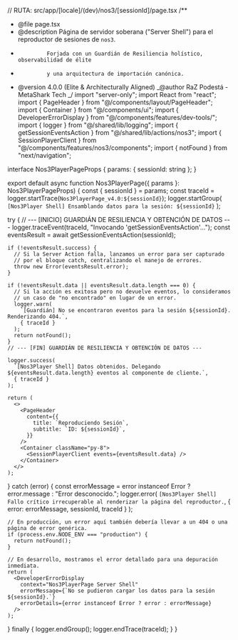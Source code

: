 // RUTA: src/app/[locale]/(dev)/nos3/[sessionId]/page.tsx
/\*\*

- @file page.tsx
- @description Página de servidor soberana ("Server Shell") para el reproductor de sesiones de `nos3`.
-              Forjada con un Guardián de Resiliencia holístico, observabilidad de élite
-              y una arquitectura de importación canónica.
- @version 4.0.0 (Elite & Architecturally Aligned)
  _@author RaZ Podestá - MetaShark Tech
  _/
  import "server-only";
  import React from "react";
  import { PageHeader } from "@/components/layout/PageHeader";
  import { Container } from "@/components/ui";
  import { DeveloperErrorDisplay } from "@/components/features/dev-tools/";
  import { logger } from "@/shared/lib/logging";
  import { getSessionEventsAction } from "@/shared/lib/actions/nos3";
  import { SessionPlayerClient } from "@/components/features/nos3/components";
  import { notFound } from "next/navigation";

interface Nos3PlayerPageProps {
params: { sessionId: string };
}

export default async function Nos3PlayerPage({ params }: Nos3PlayerPageProps) {
const { sessionId } = params;
const traceId = logger.startTrace(`Nos3PlayerPage_v4.0:${sessionId}`);
logger.startGroup(
`[Nos3Player Shell] Ensamblando datos para la sesión: ${sessionId}`
);

try {
// --- [INICIO] GUARDIÁN DE RESILIENCIA Y OBTENCIÓN DE DATOS ---
logger.traceEvent(traceId, "Invocando 'getSessionEventsAction'...");
const eventsResult = await getSessionEventsAction(sessionId);

    if (!eventsResult.success) {
      // Si la Server Action falla, lanzamos un error para ser capturado
      // por el bloque catch, centralizando el manejo de errores.
      throw new Error(eventsResult.error);
    }

    if (!eventsResult.data || eventsResult.data.length === 0) {
      // Si la acción es exitosa pero no devuelve eventos, lo consideramos
      // un caso de "no encontrado" en lugar de un error.
      logger.warn(
        `[Guardián] No se encontraron eventos para la sesión ${sessionId}. Renderizando 404.`,
        { traceId }
      );
      return notFound();
    }
    // --- [FIN] GUARDIÁN DE RESILIENCIA Y OBTENCIÓN DE DATOS ---

    logger.success(
      `[Nos3Player Shell] Datos obtenidos. Delegando ${eventsResult.data.length} eventos al componente de cliente.`,
      { traceId }
    );

    return (
      <>
        <PageHeader
          content={{
            title: `Reproduciendo Sesión`,
            subtitle: `ID: ${sessionId}`,
          }}
        />
        <Container className="py-8">
          <SessionPlayerClient events={eventsResult.data} />
        </Container>
      </>
    );

} catch (error) {
const errorMessage =
error instanceof Error ? error.message : "Error desconocido.";
logger.error(
`[Nos3Player Shell] Fallo crítico irrecuperable al renderizar la página del reproductor.`,
{ error: errorMessage, sessionId, traceId }
);

    // En producción, un error aquí también debería llevar a un 404 o una página de error genérica.
    if (process.env.NODE_ENV === "production") {
      return notFound();
    }

    // En desarrollo, mostramos el error detallado para una depuración inmediata.
    return (
      <DeveloperErrorDisplay
        context="Nos3PlayerPage Server Shell"
        errorMessage={`No se pudieron cargar los datos para la sesión ${sessionId}.`}
        errorDetails={error instanceof Error ? error : errorMessage}
      />
    );

} finally {
logger.endGroup();
logger.endTrace(traceId);
}
}
